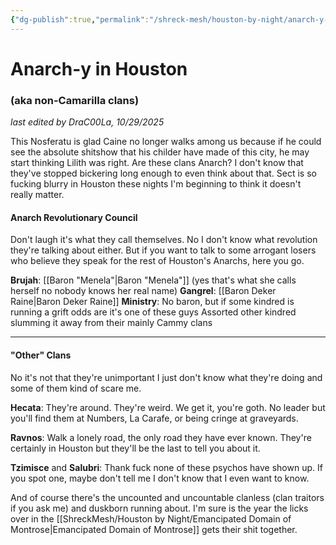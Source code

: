 ```yaml
---
{"dg-publish":true,"permalink":"/shreck-mesh/houston-by-night/anarch-y-in-houston/"}
---
```



# Anarch-y in Houston 
### (aka non-Camarilla clans)

*last edited by DraC00La, 10/29/2025*

This Nosferatu is glad Caine no longer walks among us because if he could see the absolute shitshow that his childer have made of this city, he may start thinking Lilith was right. Are these clans Anarch? I don't know that they've stopped bickering long enough to even think about that. Sect is so fucking blurry in Houston these nights I'm beginning to think it doesn't really matter. 
#### Anarch Revolutionary Council

Don't laugh it's what they call themselves. No I don't know what revolution they're talking about either. But if you want to talk to some arrogant losers who believe they speak for the rest of Houston's Anarchs, here you go. 

**Brujah**: [[Baron "Menela"\|Baron "Menela"]] (yes that's what she calls herself no nobody knows her real name)
**Gangrel**: [[Baron Deker Raine\|Baron Deker Raine]]
**Ministry**: No baron, but if some kindred is running a grift odds are it's one of these guys
Assorted other kindred slumming it away from their mainly Cammy clans

---
#### "Other" Clans

No it's not that they're unimportant I just don't know what they're doing and some of them kind of scare me. 

**Hecata**: They're around. They're weird. We get it, you're goth. No leader but you'll find them at Numbers, La Carafe, or being cringe at graveyards.

**Ravnos**: Walk a lonely road, the only road they have ever known. They're certainly in Houston but they'll be the last to tell you about it.

**Tzimisce** and **Salubri**: Thank fuck none of these psychos have shown up. If you spot one, maybe don't tell me I don't know that I even want to know.

And of course there's the uncounted and uncountable clanless (clan traitors if you ask me) and duskborn running about. I'm sure is the year the licks over in the  [[ShreckMesh/Houston by Night/Emancipated Domain of Montrose\|Emancipated Domain of Montrose]] gets their shit together.